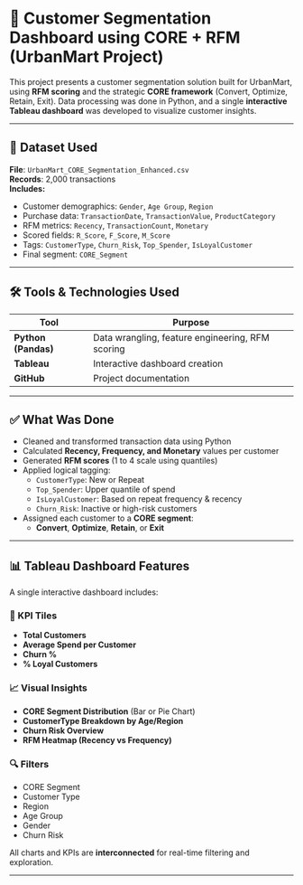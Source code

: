 # 🧠 Customer Segmentation Dashboard using CORE + RFM (UrbanMart Project)

This project presents a customer segmentation solution built for UrbanMart, using **RFM scoring** and the strategic **CORE framework** (Convert, Optimize, Retain, Exit). Data processing was done in Python, and a single **interactive Tableau dashboard** was developed to visualize customer insights.

---

## 📁 Dataset Used

**File**: `UrbanMart_CORE_Segmentation_Enhanced.csv`  
**Records**: 2,000 transactions  
**Includes:**
- Customer demographics: `Gender`, `Age Group`, `Region`
- Purchase data: `TransactionDate`, `TransactionValue`, `ProductCategory`
- RFM metrics: `Recency`, `TransactionCount`, `Monetary`
- Scored fields: `R_Score`, `F_Score`, `M_Score`
- Tags: `CustomerType`, `Churn_Risk`, `Top_Spender`, `IsLoyalCustomer`
- Final segment: `CORE_Segment`

---

## 🛠 Tools & Technologies Used

| Tool               | Purpose                                      |
|--------------------|----------------------------------------------|
| **Python (Pandas)** | Data wrangling, feature engineering, RFM scoring |
| **Tableau**         | Interactive dashboard creation               |
| **GitHub**          | Project documentation                        |

---

## ✅ What Was Done

- Cleaned and transformed transaction data using Python
- Calculated **Recency, Frequency, and Monetary** values per customer
- Generated **RFM scores** (1 to 4 scale using quantiles)
- Applied logical tagging:
  - `CustomerType`: New or Repeat
  - `Top_Spender`: Upper quantile of spend
  - `IsLoyalCustomer`: Based on repeat frequency & recency
  - `Churn_Risk`: Inactive or high-risk customers
- Assigned each customer to a **CORE segment**:
  - **Convert**, **Optimize**, **Retain**, or **Exit**

---

## 📊 Tableau Dashboard Features

A single interactive dashboard includes:

### 🧮 KPI Tiles
- **Total Customers**
- **Average Spend per Customer**
- **Churn %**
- **% Loyal Customers**

### 📈 Visual Insights
- **CORE Segment Distribution** (Bar or Pie Chart)
- **CustomerType Breakdown by Age/Region**
- **Churn Risk Overview**
- **RFM Heatmap (Recency vs Frequency)**

### 🔍 Filters
- CORE Segment
- Customer Type
- Region
- Age Group
- Gender
- Churn Risk

All charts and KPIs are **interconnected** for real-time filtering and exploration.

---
